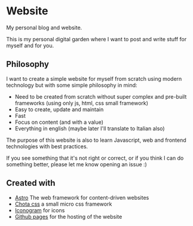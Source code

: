 # Website

My personal blog and website.

This is my personal digital garden where I want to post and write stuff for myself and for you.

## Philosophy

I want to create a simple website for myself from scratch using modern technology but with some simple philosophy in mind:

- Need to be created from scratch without super complex and pre-built frameworks (using only js, html, css small framework)
- Easy to create, update and maintain
- Fast
- Focus on content (and with a value)
- Everything in english (maybe later I'll translate to Italian also)

The purpose of this website is also to learn Javascript, web and frontend technologies with best practices.

If you see something that it's not right or correct, or if you think I can do something better, please let me know opening an issue :)

## Created with

- [Astro](https://docs.astro.build/) The web framework for content-driven websites
- [Chota css](https://jenil.github.io/chota/#!) a small micro css framework
- [Iconogram](https://icongr.am/) for icons
- [Github pages](https://pages.github.com/) for the hosting of the website